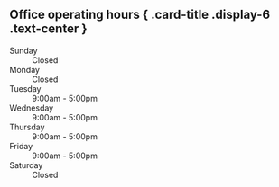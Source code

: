## Office operating hours { .card-title .display-6 .text-center }

<dl class="row mt-3">
  <dt class="col-6 card-text">Sunday</dt>
  <dd class="col-6 card-text">Closed</dd>

  <dt class="col-6 card-text">Monday</dt>
  <dd class="col-6 card-text">Closed</dd>
  
  <dt class="col-6 card-text">Tuesday</dt>
  <dd class="col-6 card-text">9:00am - 5:00pm</dd>
  
  <dt class="col-6 card-text">Wednesday</dt>
  <dd class="col-6 card-text">9:00am - 5:00pm</dd>
  
  <dt class="col-6 card-text">Thursday</dt>
  <dd class="col-6 card-text">9:00am - 5:00pm</dd>
  
  <dt class="col-6 card-text">Friday</dt>
  <dd class="col-6 card-text">9:00am - 5:00pm</dd>

  <dt class="col-6 card-text">Saturday</dt>
  <dd class="col-6 card-text">Closed</dd>
</dl>
